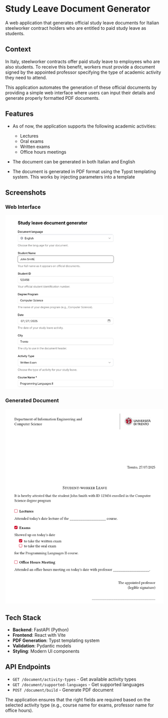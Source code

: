 # Study Leave Document Generator

A web application that generates official study leave documents for Italian steelworker contract holders who are entitled to paid study leave as students.

## Context

In Italy, steelworker contracts offer paid study leave to employees who are also students. To receive this benefit, workers must provide a document signed by the appointed professor specifying the type of academic activity they need to attend.

This application automates the generation of these official documents by providing a simple web interface where users can input their details and generate properly formatted PDF documents.

## Features

- As of now, the application supports the following academic activities:
    - Lectures
    - Oral exams
    - Written exams
    - Office hours meetings

- The document can be generated in both Italian and English
- The document is generated in PDF format using the Typst templating system. This works by injecting parameters into a template


## Screenshots

### Web Interface
![Web Interface](imgs/webpage.png)

### Generated Document
![Generated Document](imgs/document.png)

## Tech Stack

- **Backend**: FastAPI (Python)
- **Frontend**: React with Vite
- **PDF Generation**: Typst templating system  
- **Validation**: Pydantic models
- **Styling**: Modern UI components

## API Endpoints

- `GET /document/activity-types` - Get available activity types
- `GET /document/supported-languages` - Get supported languages  
- `POST /document/build` - Generate PDF document

The application ensures that the right fields are required based on the selected activity type (e.g., course name for exams, professor name for office hours).